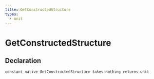 ```yaml
---
title: GetConstructedStructure
types:
  - unit
---
```


# GetConstructedStructure

## Declaration

```
constant native GetConstructedStructure takes nothing returns unit
```